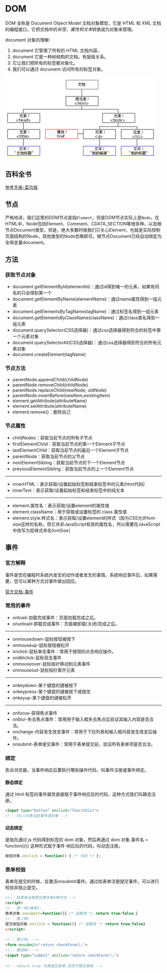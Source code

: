 # DOM
DOM 全称是 Document Object Model 文档对象模型，它是 HTML 和 XML 文档的编程接口，它把文档中的*标签、属性和文本*转换成为对象来管理。

document 对象的理解:
1. document 它管理了所有的 HTML 文档内容。
2. document 它是一种树结构的文档，有层级关系。
3. 它让我们把所有的标签都对象化。
4. 我们可以通过 document 访问所有的标签对象。

![js-dom+20210715210022](https://raw.githubusercontent.com/loli0con/picgo/master/images/js-dom%2B20210715210022.png%2B2021-07-15-21-00-23)

## 百科全书
[参考手册-菜鸟版](https://www.runoob.com/jsref/jsref-tutorial.html)

## 节点
严格地讲，我们这里的DOM节点是指`Element`，但是DOM节点实际上是`Node`，在HTML中，Node包括Element、Comment、CDATA_SECTION等很多种，以及根节点Document类型，但是，绝大多数时候我们只关心Element，也就是实际控制页面结构的Node，其他类型的Node忽略即可。根节点Document已经自动绑定为全局变量document。    

## 方法
### 获取节点对象
* document.getElementById(elementId)：通过id得到唯一的元素，如果有同名的只会得到第一个
* document.getElementByName(elementName)：通过name属性得到一组元素
* document.getElementsByTagName(tagName)：通过标签名得到一组元素
* document.getElementsByClassName(className)：通过class类名得到一组元素
* document.querySelector(CSS选择器)：通过css选择器得到符合的标签中第一个元素对象
* document.querySelectorAll(CSS选择器)：通过css选择器得到符合的所有元素对象
* document.createElement(tagName)

### 节点方法
* parentNode.appendChild(childNode)
* parentNode.removeChild(childNode)
* parentNode.replaceChild(newNode, oldNode)
* parentNode.insertBefore(newItem,existingItem)
* element.getAttribute(attributeName)
* element.setAttribute(attributeName)
* element.remove()：删除自己

### 节点属性
* childNodes：获取当前节点的所有子节点
* firstElementChild：获取当前节点的第一个Element子节点
* lastElementChild：获取当前节点的最后一个Element子节点
* parentNode：获取当前节点的父节点
* nextElementSibling：获取当前节点的下一个Element节点
* previousElementSibling：获取当前节点的上一个Element节点
***
* innerHTML：表示获取/设置起始标签和结束标签中的元素(html代码)
* innerText：表示获取/设置起始标签和结束标签中的纯文本
***
* element.属性名：表示获取/设置element的属性值
* element.className：用于获取或设置标签的 class 属性值
* element.style.样式名：表示获取/设置element的样式（因为CSS允许font-size这样的名称，但它并非JavaScript有效的属性名，所以需要在JavaScript中改写为驼峰式命名fontSize）



## 事件
### 官方解释
事件是您在编程时系统内发生的动作或者发生的事情，系统响应事件后，如果需要，您可以某种方式对事件做出回应。

[官方文档-事件](https://developer.mozilla.org/zh-CN/docs/Learn/JavaScript/Building_blocks/Events)

### 常用的事件
* onload-加载完成事件：页面加载完成之后。
* onunload-卸载完成事件：页面被卸载(关闭)完成之后。
***
* onmousedown-鼠标按钮被按下
* onmouseup-鼠标按钮被松开
* onclick-鼠标单击事件：常用于按钮的点击响应操作。
* ondblclick-鼠标双击事件
* onmouseover-鼠标指针移动到元素事件
* onmouseout-鼠标指针离开元素
***
* onkeydown-某个键盘的键被按下
* onkeypress-某个键盘的键被按下或按住
* onkeyup-某个键盘的键被松开
***
* onfocus-获得焦点事件
* onblur-失去焦点事件：常用用于输入框失去焦点后验证其输入内容是否合法。
* onchange-内容发生改变事件：常用于下拉列表和输入框内容发生改变后操作。
* onsubmit-表单提交事件：常用于表单提交前，验证所有表单项是否合法。


### 绑定
告诉浏览器，当事件响应后要执行哪些操作代码，叫事件注册或事件绑定。

#### 静态绑定
通过 html 标签的事件属性直接赋于事件响应后的代码，这种方式我们叫静态注册。
```html
<input type="button" onclick="func(this)">
<!-- this代表当前事件源对象 -->
```

#### 动态绑定
是指先通过 js 代码得到标签的 dom 对象，然后再通过 dom 对象.事件名 = function(){} 这种形式赋于事件 响应后的代码，叫动态注册。
```js
按钮对象.onclick = function() { /* 代码 */ };
```

### 表单校验
表单在提交的时候，会激活onsubmit事件。通过给表单注册提交事件，可以进行校验并阻止提交。
```html
<!-- 给表单注册提交事件有4种方式 -->
<script>
//   第一种[推荐]:
表单对象.onsubmit=function(){ /* 函数体 */ return true/false;}
//   第二种:
提交按钮对象.onclick = function(){ /* 函数体 */ return true/false}
</script>

<!-- 第三种: -->
<form onsubmit="return checkForm();">
<!-- 第四种: -->
<input type="submit" onclick="return checkForm();">

<!-- return true 代表提交表单,否则不提交表单 -->
```